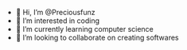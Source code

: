 - 👋 Hi, I’m @Preciousfunz
- 👀 I’m interested in coding
- 🌱 I’m currently learning computer science
- 💞️ I’m looking to collaborate on creating softwares

<!---
Preciousfunz/Preciousfunz is a ✨ special ✨ repository because its `README.md` (this file) appears on your GitHub profile.
You can click the Preview link to take a look at your changes.
--->

